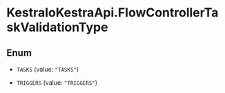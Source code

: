 # KestraIoKestraApi.FlowControllerTaskValidationType

## Enum


* `TASKS` (value: `"TASKS"`)

* `TRIGGERS` (value: `"TRIGGERS"`)


